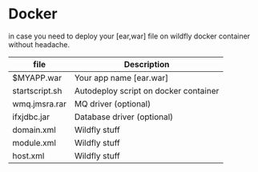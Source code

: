 # Docker
in case you need to deploy your [ear,war] file on wildfly docker container without headache.


| file          | Description   |
| ------------- | ------------- |
| $MYAPP.war    | Your app name [ear.war]  |
| startscript.sh | Autodeploy script on docker container |
| wmq.jmsra.rar | MQ driver (optional)|
| ifxjdbc.jar   | Database driver (optional)  |
| domain.xml    | Wildfly stuff  |
| module.xml    | Wildfly stuff  |
| host.xml      | Wildfly stuff  |






